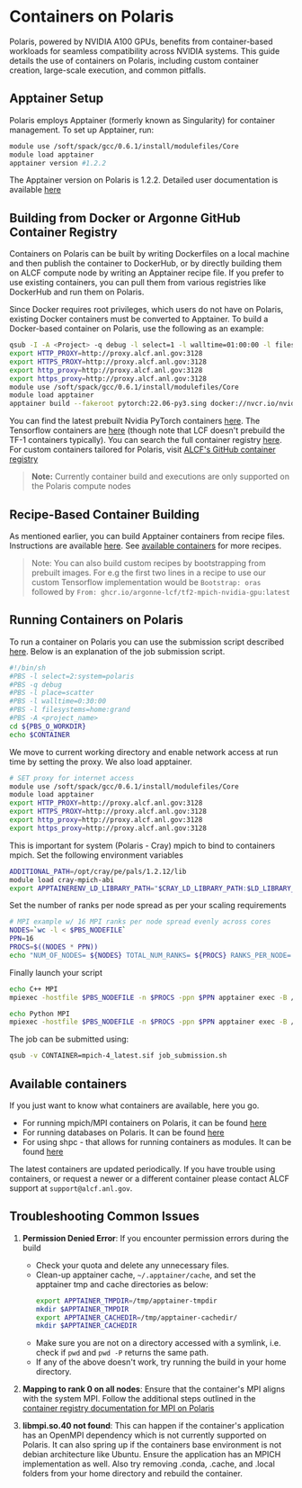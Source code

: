 # Containers on Polaris
Polaris, powered by NVIDIA A100 GPUs, benefits from container-based workloads for seamless compatibility across NVIDIA systems. This guide details the use of containers on Polaris, including custom container creation, large-scale execution, and common pitfalls.

## Apptainer Setup

Polaris employs Apptainer (formerly known as Singularity) for container management. To set up Apptainer, run:

```bash
module use /soft/spack/gcc/0.6.1/install/modulefiles/Core
module load apptainer
apptainer version #1.2.2
```

The Apptainer version on Polaris is 1.2.2. Detailed user documentation is available [here](https://apptainer.org/docs/user/1.2/)

## Building from Docker or Argonne GitHub Container Registry

Containers on Polaris can be built by writing Dockerfiles on a local machine and then publish the container to DockerHub, or by directly building them on ALCF compute node by writing an Apptainer recipe file. If you prefer to use existing containers, you can pull them from various registries like DockerHub and run them on Polaris.

Since Docker requires root privileges, which users do not have on Polaris, existing Docker containers must be converted to Apptainer. To build a Docker-based container on Polaris, use the following as an example:


```bash
qsub -I -A <Project> -q debug -l select=1 -l walltime=01:00:00 -l filesystems=home:eagle -l singularity_fakeroot=true
export HTTP_PROXY=http://proxy.alcf.anl.gov:3128
export HTTPS_PROXY=http://proxy.alcf.anl.gov:3128
export http_proxy=http://proxy.alcf.anl.gov:3128
export https_proxy=http://proxy.alcf.anl.gov:3128
module use /soft/spack/gcc/0.6.1/install/modulefiles/Core
module load apptainer
apptainer build --fakeroot pytorch:22.06-py3.sing docker://nvcr.io/nvidia/pytorch:22.06-py3
```
You can find the latest prebuilt Nvidia PyTorch containers [here](https://catalog.ngc.nvidia.com/orgs/nvidia/containers/pytorch).  The Tensorflow containers are [here](https://catalog.ngc.nvidia.com/orgs/nvidia/containers/tensorflow) (though note that LCF doesn't prebuild the TF-1 containers typically).  You can search the full container registry [here](https://catalog.ngc.nvidia.com/containers). For custom containers tailored for Polaris, visit [ALCF's GitHub container registry](https://github.com/argonne-lcf/container-registry/tree/main)

> **Note:** Currently container build and executions are only supported on the Polaris compute nodes

## Recipe-Based Container Building

As mentioned earlier, you can build Apptainer containers from recipe files. Instructions are available [here](https://apptainer.org/docs/user/1.2/build_a_container.html#building-containers-from-apptainer-definition-files). See [available containers](#available-containers) for more recipes. 

> Note: You can also build custom recipes by bootstrapping from prebuilt images. For e.g the first two lines in a recipe to use our custom Tensorflow implementation would be `Bootstrap: oras` followed by `From: ghcr.io/argonne-lcf/tf2-mpich-nvidia-gpu:latest`

## Running Containers on Polaris

To run a container on Polaris you can use the submission script described [here](https://github.com/argonne-lcf/container-registry/blob/main/containers/mpi/Polaris/job_submission.sh). Below is an explanation of the job submission script.

```bash
#!/bin/sh
#PBS -l select=2:system=polaris
#PBS -q debug
#PBS -l place=scatter
#PBS -l walltime=0:30:00
#PBS -l filesystems=home:grand
#PBS -A <project_name>
cd ${PBS_O_WORKDIR}
echo $CONTAINER
```

We move to current working directory and enable network access at run time by setting the proxy. We also load apptainer.

```bash
# SET proxy for internet access
module use /soft/spack/gcc/0.6.1/install/modulefiles/Core
module load apptainer
export HTTP_PROXY=http://proxy.alcf.anl.gov:3128
export HTTPS_PROXY=http://proxy.alcf.anl.gov:3128
export http_proxy=http://proxy.alcf.anl.gov:3128
export https_proxy=http://proxy.alcf.anl.gov:3128
```

This is important for system (Polaris - Cray) mpich to bind to containers mpich. Set the following environment variables

```bash
ADDITIONAL_PATH=/opt/cray/pe/pals/1.2.12/lib
module load cray-mpich-abi
export APPTAINERENV_LD_LIBRARY_PATH="$CRAY_LD_LIBRARY_PATH:$LD_LIBRARY_PATH:$ADDITIONAL_PATH"
```

Set the number of ranks per node spread as per your scaling requirements

```bash
# MPI example w/ 16 MPI ranks per node spread evenly across cores
NODES=`wc -l < $PBS_NODEFILE`
PPN=16
PROCS=$((NODES * PPN))
echo "NUM_OF_NODES= ${NODES} TOTAL_NUM_RANKS= ${PROCS} RANKS_PER_NODE= ${PPN}"
```

Finally launch your script

```bash
echo C++ MPI
mpiexec -hostfile $PBS_NODEFILE -n $PROCS -ppn $PPN apptainer exec -B /opt -B /var/run/palsd/ $CONTAINER /usr/source/mpi_hello_world

echo Python MPI
mpiexec -hostfile $PBS_NODEFILE -n $PROCS -ppn $PPN apptainer exec -B /opt -B /var/run/palsd/ $CONTAINER python3 /usr/source/mpi_hello_world.py
```

The job can be submitted using:

```bash
qsub -v CONTAINER=mpich-4_latest.sif job_submission.sh
```

## Available containers

If you just want to know what containers are available, here you go. 

* For running mpich/MPI containers on Polaris, it can be found [here](https://github.com/argonne-lcf/container-registry/tree/main/containers/mpi/Polaris)
* For running databases on Polaris. It can be found [here](https://github.com/argonne-lcf/container-registry/tree/main/containers/databases)
* For using shpc - that allows for running containers as modules. It can be found [here](https://github.com/argonne-lcf/container-registry/tree/main/containers/shpc)

The latest containers are updated periodically. If you have trouble using containers, or request a newer or a different container please contact ALCF support at `support@alcf.anl.gov`.
 

## Troubleshooting Common Issues
1. **Permission Denied Error**: If you encounter permission errors during the build
	- Check your quota and delete any unnecessary files. 
	- Clean-up apptainer cache, `~/.apptainer/cache`, and set the apptainer tmp and cache directories as below:
		```bash
 		export APPTAINER_TMPDIR=/tmp/apptainer-tmpdir
 		mkdir $APPTAINER_TMPDIR
 		export APPTAINER_CACHEDIR=/tmp/apptainer-cachedir/
 		mkdir $APPTAINER_CACHEDIR
		``` 
	- Make sure you are not on a directory accessed with a symlink, i.e. check if `pwd` and `pwd -P` returns the same path.
	- If any of the above doesn't work, try running the build in your home directory.

2. **Mapping to rank 0 on all nodes**: Ensure that the container's MPI aligns with the system MPI. Follow the additional steps outlined in the [container registry documentation for MPI on Polaris](https://github.com/argonne-lcf/container-registry/tree/main/containers/mpi/Polaris)

3. **libmpi.so.40 not found**: This can happen if the container's application has an OpenMPI dependency which is not currently supported on Polaris. It can also spring up if the containers base environment is not debian architecture like Ubuntu. Ensure the application has an MPICH implementation as well. Also try removing .conda, .cache, and .local folders from your home directory and rebuild the container.
